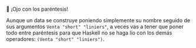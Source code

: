 :eyes: ¡Ojo con los paréntesis!

Aunque un data se construye poniendo simplemente su nombre seguido de sus argumentos `Venta "short" "liniers"`, a veces vas a tener que poner todo entre paréntesis para que Haskell no se haga lío con los demás operadores: `(Venta "short" "liniers")`.


